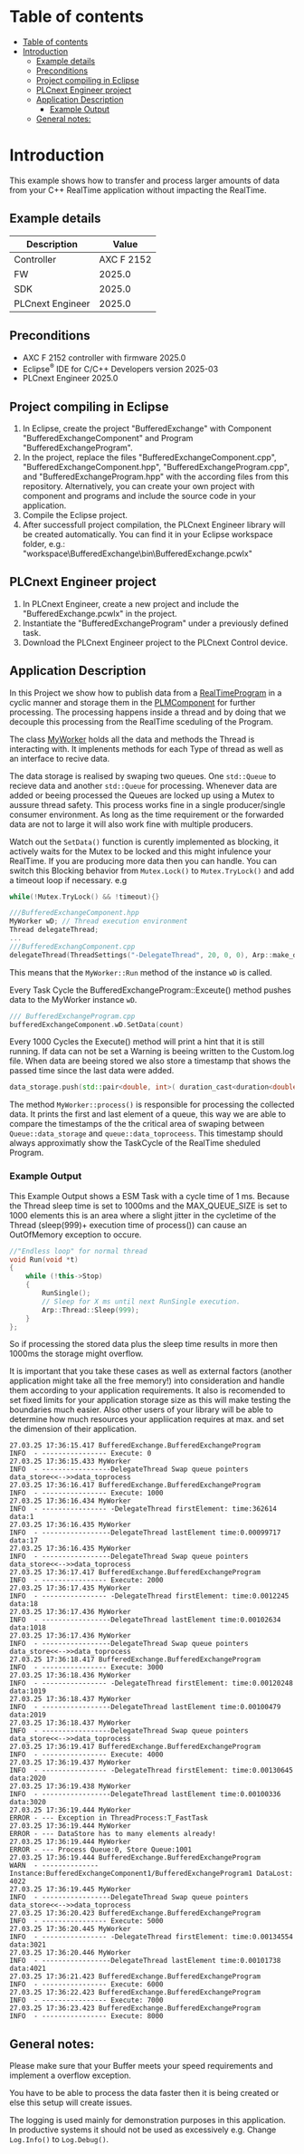 # Table of contents

<!-- TOC depthFrom:1 orderedList:true -->
- [Table of contents](#table-of-contents)
- [Introduction](#introduction)
  - [Example details](#example-details)
  - [Preconditions](#preconditions)
  - [Project compiling in Eclipse](#project-compiling-in-eclipse)
  - [PLCnext Engineer project](#plcnext-engineer-project)
  - [Application Description](#application-description)
    - [Example Output](#example-output)
  - [General notes:](#general-notes)
<!-- /TOC -->

# Introduction

This example shows how to transfer and process larger amounts of data from your C++ RealTime application without impacting the RealTime.

## Example details

|Description | Value |
|------------ |-----------|
|Controller| AXC F 2152 |
|FW | 2025.0 |
|SDK | 2025.0 |
|PLCnext Engineer| 2025.0 |

## Preconditions

- AXC F 2152 controller with firmware 2025.0
- Eclipse<sup>&reg;</sup> IDE for C/C++ Developers version 2025-03
- PLCnext Engineer 2025.0

## Project compiling in Eclipse

1. In Eclipse, create the project "BufferedExchange" with Component "BufferedExchangeComponent" and Program "BufferedExchangeProgram".
1. In the project, replace the files "BufferedExchangeComponent.cpp", "BufferedExchangeComponent.hpp", "BufferedExchangeProgram.cpp", and "BufferedExchangeProgram.hpp" with the according files from this repository. Alternatively, you can create your own project with component and programs and include the source code in your application.
1. Compile the Eclipse project.
1. After successfull project compilation, the PLCnext Engineer library will be created automatically. You can find it in your Eclipse workspace folder, e.g.: "workspace\BufferedExchange\bin\BufferedExchange.pcwlx"

## PLCnext Engineer project

1. In PLCnext Engineer, create a new project and include the "BufferedExchange.pcwlx" in the project.
1. Instantiate the "BufferedExchangeProgram" under a previously defined task.
1. Download the PLCnext Engineer project to the PLCnext Control device.

## Application Description

In this Project we show how to publish data from a [RealTimeProgram](src/BufferedExchangeProgram.cpp) in a cyclic manner and storage them in the  [PLMComponent](src/BufferedExchangeComponent.hpp) for further processing. The processing happens inside a thread and by doing that we decouple this processing from the RealTime sceduling of the Program.

The class [MyWorker](src/MyWorker.hpp ) holds all the data and methods the Thread is interacting with.
It implenents methods for each Type of thread as well as an interface to recive data.

The data storage is realised by swaping two queues.
One `std::Queue` to recieve data and another `std::Queue` for processing.
Whenever data are added or beeing processed the Queues are locked up using a Mutex to aussure thread safety.
This process works fine in a single producer/single consumer environment.
As long as the time requirement or the forwarded data are not to large it will also work fine with multiple producers.

Watch out the `SetData()` function is curently implemented as blocking, it actively waits for the Mutex to be locked and this might infulence your RealTime. If you are producing more data then you can handle.
You can switch this Blocking behavior from `Mutex.Lock()` to `Mutex.TryLock()` and add a timeout loop if necessary.
e.g

```cpp
while(!Mutex.TryLock() && !timeout){}
```

```cpp
///BufferedExchangeComponent.hpp
MyWorker wD; // Thread execution environment
Thread delegateThread;
...
///BufferedExchangComponent.cpp
delegateThread(ThreadSettings("-DelegateThread", 20, 0, 0),	Arp::make_delegate(&wD, &BufferedExchange::MyWorker::Run))
```

This means that the `MyWorker::Run` method of the instance  `wD` is called.

Every Task Cycle the BufferedExchangeProgram::Exceute() method pushes data to the MyWorker instance `wD`.

```cpp
/// BufferedExchangeProgram.cpp
bufferedExchangeComponent.wD.SetData(count)
```

Every 1000 Cycles the Execute() method will print a hint that it is still running. If data can not be set a Warning is beeing written to the Custom.log file.
When data are beeing stored we also store a timestamp that shows the passed time since the last data were added.

```cpp
data_storage.push(std::pair<double, int>( duration_cast<duration<double>>(time - last_time).count(), x));
```

The method `MyWorker::process()` is responsible for processing the collected data.
It prints the first and last element of a queue, this way we are able to compare the timestamps of the the critical area of swaping between `Queue::data_storage` and `queue::data_toproceess`. This timestamp should always approximatly show the TaskCycle of the RealTime sheduled Program.

### Example Output
This Example Output shows a ESM Task with a cycle time of 1 ms.
Because the Thread sleep time is set to 1000ms and the MAX_QUEUE_SIZE is set to 1000 elements this is an area where a slight jitter in the cycletime of the Thread (sleep(999)+ execution time of process()) can cause an OutOfMemory exception to occure.

```cpp
//"Endless loop" for normal thread
void Run(void *t)
{
    while (!this->Stop)
    {
        RunSingle();
        // Sleep for X ms until next RunSingle execution.
        Arp::Thread::Sleep(999);
    }
};
```

So if processing the stored data plus the sleep time results in more then 1000ms the storage might overflow.

It is important that you take these cases as well as external factors (another application might take all the free memory!) into consideration and handle them according to your application requirements.
It also is recomended to set fixed limits for your application storage size as this will make testing the boundaries much easier.
Also other users of your library will be able to determine how much resources your appliication requires at max. and set the dimension of their application.

```text
27.03.25 17:36:15.417 BufferedExchange.BufferedExchangeProgram                     INFO  - ---------------- Execute: 0
27.03.25 17:36:15.433 MyWorker                                                     INFO  - -----------------DelegateThread Swap queue pointers data_store<<-->>data_toprocess
27.03.25 17:36:16.417 BufferedExchange.BufferedExchangeProgram                     INFO  - ---------------- Execute: 1000
27.03.25 17:36:16.434 MyWorker                                                     INFO  - ---------------- -DelegateThread firstElement: time:362614  data:1
27.03.25 17:36:16.435 MyWorker                                                     INFO  - -----------------DelegateThread lastElement time:0.00099717  data:17
27.03.25 17:36:16.435 MyWorker                                                     INFO  - -----------------DelegateThread Swap queue pointers data_store<<-->>data_toprocess
27.03.25 17:36:17.417 BufferedExchange.BufferedExchangeProgram                     INFO  - ---------------- Execute: 2000
27.03.25 17:36:17.435 MyWorker                                                     INFO  - ---------------- -DelegateThread firstElement: time:0.0012245  data:18
27.03.25 17:36:17.436 MyWorker                                                     INFO  - -----------------DelegateThread lastElement time:0.00102634  data:1018
27.03.25 17:36:17.436 MyWorker                                                     INFO  - -----------------DelegateThread Swap queue pointers data_store<<-->>data_toprocess
27.03.25 17:36:18.417 BufferedExchange.BufferedExchangeProgram                     INFO  - ---------------- Execute: 3000
27.03.25 17:36:18.436 MyWorker                                                     INFO  - ---------------- -DelegateThread firstElement: time:0.00120248  data:1019
27.03.25 17:36:18.437 MyWorker                                                     INFO  - -----------------DelegateThread lastElement time:0.00100479  data:2019
27.03.25 17:36:18.437 MyWorker                                                     INFO  - -----------------DelegateThread Swap queue pointers data_store<<-->>data_toprocess
27.03.25 17:36:19.417 BufferedExchange.BufferedExchangeProgram                     INFO  - ---------------- Execute: 4000
27.03.25 17:36:19.437 MyWorker                                                     INFO  - ---------------- -DelegateThread firstElement: time:0.00130645  data:2020
27.03.25 17:36:19.438 MyWorker                                                     INFO  - -----------------DelegateThread lastElement time:0.00100336  data:3020
27.03.25 17:36:19.444 MyWorker                                                     ERROR - --- Exception in ThreadProcess:T_FastTask
27.03.25 17:36:19.444 MyWorker                                                     ERROR - --- DataStore has to many elements already!
27.03.25 17:36:19.444 MyWorker                                                     ERROR - --- Process Queue:0, Store Queue:1001
27.03.25 17:36:19.444 BufferedExchange.BufferedExchangeProgram                     WARN  - -------------- Instance:BufferedExchangeComponent1/BufferedExchangeProgram1 DataLost: 4022
27.03.25 17:36:19.445 MyWorker                                                     INFO  - -----------------DelegateThread Swap queue pointers data_store<<-->>data_toprocess
27.03.25 17:36:20.423 BufferedExchange.BufferedExchangeProgram                     INFO  - ---------------- Execute: 5000
27.03.25 17:36:20.445 MyWorker                                                     INFO  - ---------------- -DelegateThread firstElement: time:0.00134554  data:3021
27.03.25 17:36:20.446 MyWorker                                                     INFO  - -----------------DelegateThread lastElement time:0.00101738  data:4021
27.03.25 17:36:21.423 BufferedExchange.BufferedExchangeProgram                     INFO  - ---------------- Execute: 6000
27.03.25 17:36:22.423 BufferedExchange.BufferedExchangeProgram                     INFO  - ---------------- Execute: 7000
27.03.25 17:36:23.423 BufferedExchange.BufferedExchangeProgram                     INFO  - ---------------- Execute: 8000
```

## General notes:
Please make sure that your Buffer meets your speed requirements and implement a overflow exception.

You have to be able to process the data faster then it is being created or else this setup will create issues.

The logging is used mainly for demonstration purposes in this application. In productive systems it should not be used as excessively e.g. Change `Log.Info()` to `Log.Debug()`.